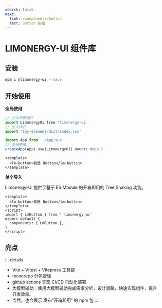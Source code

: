 ```yaml
---
search: false
next:
  link: /components/button
  text: Button 按钮
---
```


# LIMONERGY-UI 组件库

## 安装

```bash
npm i @limonergy-ui --save
```

## 开始使用

**全局使用**

```js
// 引入所有组件
import LimonergyUi from 'limonergy-ui'
// 引入样式
import 'toy-element/dist/index.css'

import App from './App.vue'
// 全局使用
createApp(App).use(LimonergyUi).mount('#app')
```

```vue
<template>
  <lm-button>我是 Button</lm-button>
</template>
```

**单个导入**

Limonergy-Ui 提供了基于 ES Module 的开箱即用的 Tree Shaking 功能。

```vue
<template>
  <lm-button>我是 Button</lm-button>
</template>
<script>
import { LmButton } from ' limonergy-ui'
export default {
  components: { LmButton },
}
</script>
```

## 亮点

::: details

- Vite + Vitest + Vitepress 工具链
- monorepo 分包管理
- github actions 实现 CI/CD 自动化部署
- 大模型辅助：使用大模型辅助完成需求分析，设计思路，快速实现组件，提升开发效率。
- 当然，也会展示 发布“开箱即用” 的 npm 包
  :::

